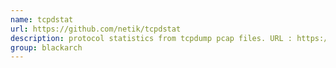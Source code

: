 ```yaml
---
name: tcpdstat
url: https://github.com/netik/tcpdstat
description: protocol statistics from tcpdump pcap files. URL : https://github.com/netik/tcpdstat Groups : blackarch blackarch-networking
group: blackarch
---
```


